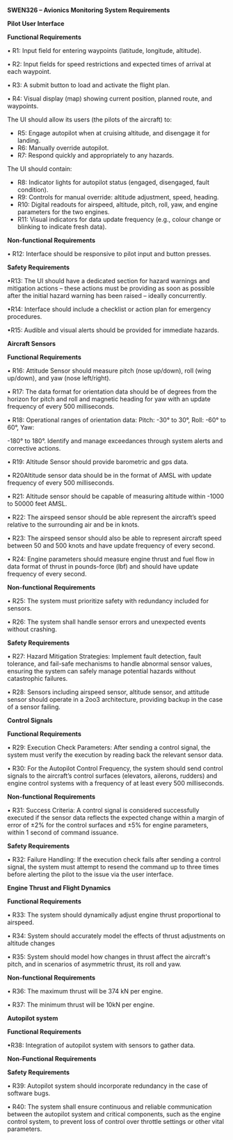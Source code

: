 ﻿**SWEN326 – Avionics Monitoring System Requirements**

**Pilot User Interface**

**Functional Requirements**

• R1: Input field for entering waypoints (latitude, longitude, altitude). 

• R2: Input fields for speed restrictions and expected times of arrival at each waypoint.

• R3: A submit button to load and activate the flight plan.

• R4: Visual display (map) showing current position, planned route, and waypoints.

The UI should allow its users (the pilots of the aircraft) to: 

- R5: Engage autopilot when at cruising altitude, and disengage it for landing.
- R6: Manually override autopilot.
- R7: Respond quickly and appropriately to any hazards.

The UI should contain:

- R8: Indicator lights for autopilot status (engaged, disengaged, fault condition).
- R9: Controls for manual override: altitude adjustment, speed, heading.
- R10: Digital readouts for airspeed, altitude, pitch, roll, yaw, and engine parameters for the two engines.
- R11: Visual indicators for data update frequency (e.g., colour change or blinking to indicate fresh data).

**Non-functional Requirements**

• R12: Interface should be responsive to pilot input and button presses.

**Safety Requirements**

•R13:  The UI should have a dedicated section for hazard warnings and mitigation actions – these actions must be providing as soon as possible after the initial hazard warning has been raised – ideally concurrently.

•R14: Interface should include a checklist or action plan for emergency procedures.

•R15: Audible and visual alerts should be provided for immediate hazards.

**Aircraft Sensors** 

**Functional Requirements**

• R16: Attitude Sensor should measure pitch (nose up/down), roll (wing up/down), and yaw (nose left/right). 

• R17: The data format for orientation data should be of degrees from the horizon for pitch and roll and magnetic heading for yaw with an update frequency of every 500 milliseconds. 

• R18: Operational ranges of orientation data: Pitch: -30° to 30°, Roll: -60° to 60°, Yaw: 

-180° to 180°. Identify and manage exceedances through system alerts and corrective actions.

• R19: Altitude Sensor should provide barometric and gps data.

• R20Altitude sensor data should be in the format of AMSL with update frequency of every 500 milliseconds.

• R21: Altitude sensor should be capable of measuring altitude within -1000 to 50000 feet AMSL.

• R22: The airspeed sensor should be able represent the aircraft’s speed relative to the surrounding air and be in knots. 

• R23: The airspeed sensor should also be able to represent aircraft speed between 50 and 500 knots and have update frequency of every second.

• R24: Engine parameters should measure engine thrust and fuel flow in data format of thrust in pounds-force (lbf) and should have update frequency of every second.

**Non-functional Requirements**

• R25: The system must prioritize safety with redundancy included for sensors.

• R26: The system shall handle sensor errors and unexpected events without crashing.




**Safety Requirements**

• R27: Hazard Mitigation Strategies: Implement fault detection, fault tolerance, and fail-safe mechanisms to handle abnormal sensor values, ensuring the system can safely manage potential hazards without catastrophic failures.

• R28: Sensors including airspeed sensor, altitude sensor, and attitude sensor should operate in a 2oo3 architecture, providing backup in the case of a sensor failing.

**Control Signals**

**Functional Requirements**

•  R29: Execution Check Parameters: After sending a control signal, the system must verify the execution by reading back the relevant sensor data.

•  R30: For the Autopilot Control Frequency, the system should send control signals to the aircraft’s control surfaces (elevators, ailerons, rudders) and engine control systems with a frequency of at least every 500 milliseconds.

**Non-functional Requirements**

•  R31: Success Criteria: A control signal is considered successfully executed if the sensor data reflects the expected change within a margin of error of ±2% for the control surfaces and ±5% for engine parameters, within 1 second of command issuance.

**Safety Requirements**

• R32: Failure Handling: If the execution check fails after sending a control signal, the system must attempt to resend the command up to three times before alerting the pilot to the issue via the user interface.



**Engine Thrust and Flight Dynamics**

**Functional Requirements**

• R33: The system should dynamically adjust engine thrust proportional to airspeed.

• R34: System should accurately model the effects of thrust adjustments on altitude changes

• R35: System should model how changes in thrust affect the aircraft's pitch, and in scenarios of asymmetric thrust, its roll and yaw.

**Non-functional Requirements**

• R36: The maximum thrust will be 374 kN per engine.

• R37:  The minimum thrust will be 10kN per engine.


**Autopilot system**

**Functional Requirements**

•R38: Integration of autopilot system with sensors to gather data.

**Non-Functional Requirements**

**Safety Requirements**

• R39: Autopilot system should incorporate redundancy in the case of software bugs.

• R40: The system shall ensure continuous and reliable communication between the autopilot system and critical components, such as the engine control system, to prevent loss of control over throttle settings or other vital parameters.







